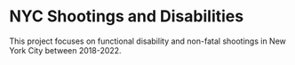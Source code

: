# NYC Shootings and Disabilities

<p>This project focuses on functional disability and non-fatal shootings in New York City between 2018-2022.</p>
